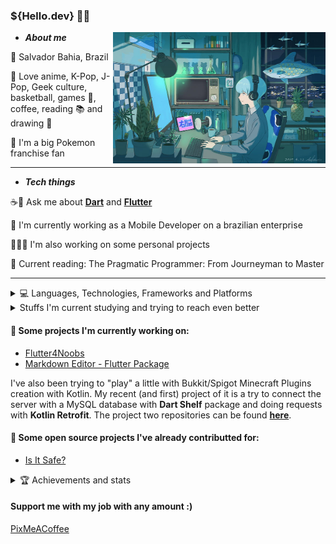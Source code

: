 <h3><strong>${Hello.dev} 👋🏻</strong></h3>

<img src='assets/HD-wallpaper-anime-boy-aqua-hair-profile-view-headphones-computer-smiling-anime.jpg' height=210 width=340 align='right'>

- ***About me***

📌 Salvador Bahia, Brazil <p>
🌴 Love anime, K-Pop, J-Pop, Geek culture, basketball, games 👾, coffee, reading 📚 and drawing 🎨<p>
💚 I'm a big Pokemon franchise fan

---

- ***Tech things***

☕📱 Ask me about [**Dart**](https://dart.dev) and [**Flutter**](https://flutter.dev) <p>
🌱 I'm currently working as a Mobile Developer on a brazilian enterprise <p>
🧑🏻‍💻 I'm also working on some personal projects <p>
📖 Current reading: The Pragmatic Programmer: From Journeyman to Master

    
---

<details close>
    <summary>💻 Languages, Technologies, Frameworks and Platforms</summary>
    <p>
    <img src='assets/vscode.png' width=25 title='VS Code'> <img src='assets/figma.png' width=16 height=24 title='Figma'> <img src="assets/git.png" width=25 title='Git'/> <img src="assets/github.png" width=25 title='Github'/> <img src="assets/gitlab.png" width=25 title='Gitlab'> <img src='assets/dart-logo.png' width=25 title='Dart'> <img src="assets/flutter-logo.png" width=25 title='Flutter'/> <img src='assets/kotlin.png' width=20 height=20 title='Kotlin'> <img src='assets/firebase.png' width=25 height=25 title='Firebase'> <img src='assets/sqlite.png' width=25 height=25 title='SQLite'> <img src='assets/mysql.png' width=20 height=30 title='MySQL'>

<p>

🤔 Stuff to study and explore a bit more

<img src="https://upload.wikimedia.org/wikipedia/commons/thumb/1/17/GraphQL_Logo.svg/2048px-GraphQL_Logo.svg.png" height=25 title='GraphQL'> <img src="https://cdn-icons-png.flaticon.com/512/919/919853.png" height=25 title='Docker'> <img src="https://upload.wikimedia.org/wikipedia/commons/e/e1/Carbon_logo.png" height=25 title='Carbon'> <img src="https://seeklogo.com/images/S/supabase-logo-DCC676FFE2-seeklogo.com.png" height=25 title='Supabase'> <img src='https://www.pngkey.com/png/full/128-1286315_bird-logo-vector-2-buy-clip-art-swift.png' height=25 title='Swift'> <img src='https://cdn.iconscout.com/icon/free/png-256/mongodb-3629020-3030245.png' height=25 title='MongoDB'>
    
<p>
<img src='https://img.shields.io/badge/Android-3DDC84?style=for-the-badge&logo=android&logoColor=white'> <img src='https://img.shields.io/badge/Flutter-02569B?style=for-the-badge&logo=flutter&logoColor=white'>
</details>


<details close>
    <summary>Stuffs I'm current studying and trying to reach even better</summary>
        <img src="assets/flutter-logo.png" width=25 title='Flutter'/> <img src='assets/kotlin.png' width=20 height=20 title='Kotlin'> <img src="https://cdn-icons-png.flaticon.com/512/919/919853.png" height=25 title='Docker'>
</details>


<p>

#### **💙 Some projects I'm currently working on:**

- [Flutter4Noobs](https://github.com/feliperfdev/flutter4noobs/)
- [Markdown Editor - Flutter Package](https://github.com/feliperfdev/markdown-editor)

I've also been trying to "play" a little with Bukkit/Spigot Minecraft Plugins creation with Kotlin. My recent (and first) project of it is a try to connect the server with a MySQL database with **Dart Shelf** package and doing requests with **Kotlin Retrofit**. The project two repositories can be found **[here](https://github.com/feliperfdev-MC-Plugins)**.

#### **📱 Some open source projects I've already contributted for:**

- [Is It Safe?](https://github.com/Is-It-Safe/mobile)

<details close>
    <summary>🏆 Achievements and stats</summary>
    <a href="https://github.com/ryo-ma/github-profile-trophy">
      <img width=800 src="https://github-profile-trophy.vercel.app/?username=feliperfdev&row=2&column=10&theme=dracula&frame=true&no-bg=true"/>
    </a>
    <img src="https://github-profile-summary-cards.vercel.app/api/cards/profile-details?username=feliperfdev&theme=vue" height=170>
</details>

#### **Support me with my job with any amount :)**
[PixMeACoffee](https://pixmeacoffee.vercel.app/feliperfdev)
